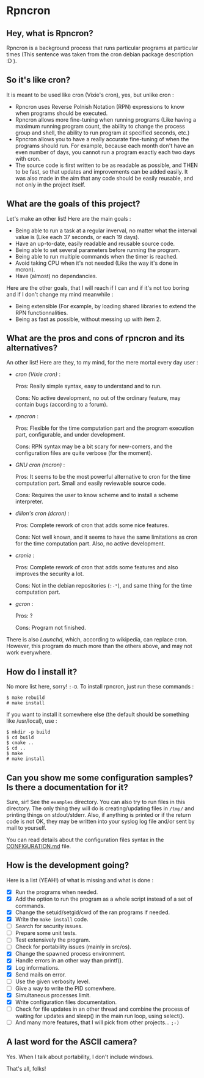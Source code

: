 Rpncron
=======

Hey, what is Rpncron?
---------------------

Rpncron is a background process that runs particular programs at particular
times (This sentence was taken from the cron debian package description :D ).

So it's like cron?
------------------

It is meant to be used like cron (Vixie's cron), yes, but unlike cron :

* Rpncron uses Reverse Polnish Notation (RPN) expressions to know when
  programs should be executed.
* Rpncron allows more fine-tuning when running programs (Like having a maximum
  running program count, the ability to change the process group and shell, 
  the ability to run program at specified seconds, etc.)
* Rpncron allows you to have a really accurate fine-tuning of when the
  programs should run. For example, because each month don't have an even 
  number of days, you cannot run a program exactly each two days with cron.
* The source code is first written to be as readable as possible, and THEN 
  to be fast, so that updates and improvements can be added easily. It was 
  also made in the aim that any code should be easily reusable, and not only 
  in the project itself.

What are the goals of this project?
-----------------------------------

Let's make an other list! Here are the main goals :

* Being able to run a task at a regular inverval, no matter what the 
  interval value is (Like each 37 seconds, or each 19 days).
* Have an up-to-date, easily readable and reusable source code.
* Being able to set several parameters before running the program.
* Being able to run multiple commands when the timer is reached.
* Avoid taking CPU when it's not needed (Like the way it's done in mcron).
* Have (almost) no dependancies.

Here are the other goals, that I will reach if I can and if it's not too 
boring and if I don't change my mind meanwhile :

* Being extensible (For example, by loading shared libraries to extend the RPN 
  functionnalities.
* Being as fast as possible, without messing up with item 2.

What are the pros and cons of rpncron and its alternatives?
-----------------------------------------------------------

An other list! Here are they, to my mind, for the mere mortal every day user :
* *cron (Vixie cron)* :
  
  Pros: Really simple syntax, easy to understand and to run.
  
  Cons: No active development, no out of the ordinary feature, may contain 
  bugs (according to a forum).
  
* *rpncron* :
  
  Pros: Flexible for the time computation part and the program execution 
  part, configurable, and under development.
  
  Cons: RPN syntax may be a bit scary for new-comers, and the configuration 
  files are quite verbose (for the moment).
  
* *GNU cron (mcron)* :
  
  Pros: It seems to be the most powerful alternative to cron for the time 
  computation part. Small and easily reviewable source code.
  
  Cons: Requires the user to know scheme and to install a scheme interpreter.
  
* *dillon's cron (dcron)* :
  
  Pros: Complete rework of cron that adds some nice features.
  
  Cons: Not well known, and it seems to have the same limitations as cron 
  for the time computation part. Also, no active development.
  
* *cronie* :
  
  Pros: Complete rework of cron that adds some features and also improves 
  the security a lot.
  
  Cons: Not in the debian repositories (`:-°`), and same thing for the time 
  computation part.
  
* *gcron* :
  
  Pros: ?
  
  Cons: Program not finished.

There is also *Launchd*, which, according to wikipedia, can replace cron. 
However, this program do much more than the others above, and may not work 
everywhere.

How do I install it?
--------------------

No more list here, sorry! `:-D`. To install rpncron, just run these commands :

	$ make rebuild
	# make install

If you want to install it somewhere else (the default should be something 
like /usr/local), use :

	$ mkdir -p build
	$ cd build
	$ cmake ..
	$ cd ..
	$ make
	# make install

Can you show me some configuration samples? Is there a documentation for it?
----------------------------------------------------------------------------

Sure, sir! See the `examples` directory. You can also try to run files in 
this directory. The only thing they will do is creating/updating files in 
`/tmp/` and printing things on stdout/stderr. Also, if anything is printed 
or if the return code is not OK, they may be written into your syslog log 
file and/or sent by mail to yourself.

You can read details about the configuration files syntax in the 
[CONFIGURATION.md](./CONFIGURATION.md) file.

How is the development going?
-----------------------------

Here is a list (YEAH!) of what is missing and what is done :

- [X] Run the programs when needed.
- [X] Add the option to run the program as a whole script instead of a set of 
      commands.
- [X] Change the setuid/setgid/cwd of the ran programs if needed.
- [X] Write the `make install` code.
- [ ] Search for security issues.
- [ ] Prepare some unit tests.
- [ ] Test extensively the program.
- [ ] Check for portability issues (mainly in src/os).
- [X] Change the spawned process environment.
- [X] Handle errors in an other way than printf().
- [X] Log informations.
- [X] Send mails on error.
- [ ] Use the given verbosity level.
- [ ] Give a way to write the PID somewhere.
- [X] Simultaneous processes limit.
- [X] Write configuration files documentation.
- [ ] Check for file updates in an other thread and combine the process of 
      waiting for updates and sleep() in the main run loop, using select().
- [ ] And many more features, that I will pick from other projects... `;-)`

A last word for the ASCII camera?
---------------------------------

Yes. When I talk about portability, I don't include windows.

That's all, folks!
